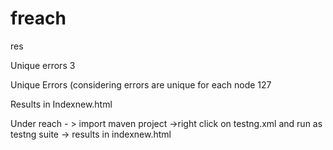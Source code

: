 # freach
res



Unique errors  3


Unique Errors (considering errors are unique for each node 127


Results in Indexnew.html


Under reach - > import maven project ->right click on testng.xml and run as testng suite -> results in indexnew.html
